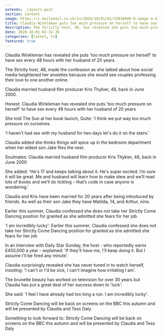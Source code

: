 ```yaml
---
extends: _layouts.post
section: content
image: https://i.dailymail.co.uk/1s/2020/10/01/01/33836940-0-image-a-41_1601512064870.jpg 
title: Claudia Winkleman puts too much pressure on herself to have sex with husband every 48 hours 
description: The Strictly host, 48, has revealed she puts too much pressure on herself to have sex every 48 hours with her husband of 20 years. 
date: 2020-10-01-02-32-36 
categories: [latest, tv] 
featured: true 
--- 
```

Claudia Winkleman has revealed she puts 'too much pressure on herself' to have sex every 48 hours with her husband of 20 years. 

The Strictly host, 48, made the confession as she talked about how social media heightened her anxieties because she would see couples professing their love to one another online. 

Claudia married husband film producer Kris Thykier, 48, back in June 2000. 

Honest: Claudia Winkleman has revealed she puts 'too much pressure on herself' to have sex every 48 hours with her husband of 20 years

She told The Sun at her book launch, Quite: 'I think we put way too much pressure on ourselves.

'I haven't had sex with my husband for two days let's do it on the stairs.'

Claudia added she thinks things will spice up in the bedroom department when her eldest son Jake flies the nest. 

Soulmates: Claudia married husband film producer Kris Thykier, 48, back in June 2000

She added: 'He's 17 and keeps talking about it. He's super excited. I’m sure it will be great. Me and husband will learn how to make stew and we’ll read lots of books and we’ll do tickling – that’s code in case anyone is wondering.' 

Claudia and Kris have been married for 20 years after being introduced by friends. As well as their son Jake they have Matilda, 14, and Arthur, nine.  

Earlier this summer, Claudia confessed she does not take her Strictly Come Dancing position for granted as she admitted she fears for her job. 

'I am incredibly lucky': Earlier this summer, Claudia confessed she does not take her Strictly Come Dancing position for granted as she admitted she fears for her job

 In an interview with Daily Star Sunday, the host - who reportedly earns £450,000 a year - explained: 'If they'll have me, I'll keep doing it. But I assume I'll be fired any minute'. 

Claudia surprisingly revealed she has never tuned in to watch herself, insisting: 'I can't or I'd be sick, I can't imagine how irritating I am'.   

The brunette beauty has worked on television for over 30 years but Claudia has put a great deal of her success down to 'luck'. 

She said: 'I feel I have already had too long a run. I am incredibly lucky'.

Strictly Come Dancing will be back on screens on the BBC this autumn and will be presented by Claudia and Tess Daly. 

Something to look forward to: Strictly Come Dancing will be back on screens on the BBC this autumn and will be presented by Claudia and Tess Daly 

